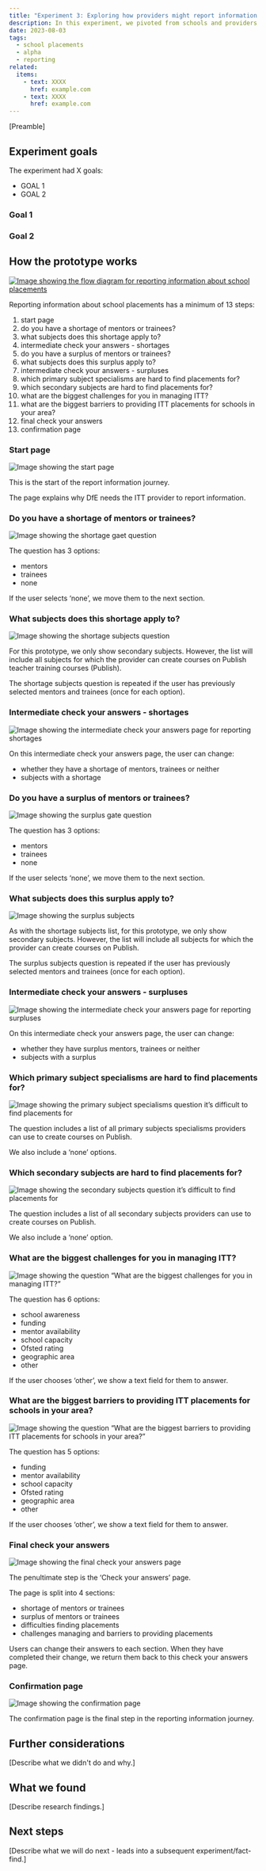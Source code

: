 ```yaml
---
title: "Experiment 3: Exploring how providers might report information about school placements"
description: In this experiment, we pivoted from schools and providers adding and finding school placements to providers reporting their school placement needs to DfE
date: 2023-08-03
tags:
  - school placements
  - alpha
  - reporting
related:
  items:
    - text: XXXX
      href: example.com
    - text: XXXX
      href: example.com
---
```


[Preamble]

## Experiment goals

The experiment had X goals:

- GOAL 1
- GOAL 2

### Goal 1


### Goal 2


## How the prototype works

[![Image showing the flow diagram for reporting information about school placements](experiment-3-report-information-flow.png 'Reporting information about school placements')](/school-placements/experiment-3-exploring-how-providers-might-report-information-about-school-placements/experiment-3-report-information-flow.png)

Reporting information about school placements has a minimum of 13 steps:

1. start page
2. do you have a shortage of mentors or trainees?
3. what subjects does this shortage apply to?
4. intermediate check your answers - shortages
5. do you have a surplus of mentors or trainees?
6. what subjects does this surplus apply to?
7. intermediate check your answers - surpluses
8. which primary subject specialisms are hard to find placements for?
9. which secondary subjects are hard to find placements for?
10. what are the biggest challenges for you in managing ITT?
11. what are the biggest barriers to providing ITT placements for schools in your area?
12. final check your answers
13. confirmation page

### Start page

![Image showing the start page](experiment-3-report-information--start.png 'Start page')

This is the start of the report information journey.

The page explains why DfE needs the ITT provider to report information.

### Do you have a shortage of mentors or trainees?

![Image showing the shortage gaet question](experiment-3-report-information--shortage-question.png 'Question page: Do you have a shortage of mentors or trainees?')

The question has 3 options:

- mentors
- trainees
- none

If the user selects ‘none’, we move them to the next section.

### What subjects does this shortage apply to?

![Image showing the shortage subjects question](experiment-3-report-information--shortage-subjects.png 'Question page: What subjects does this shortage apply to?')

For this prototype, we only show secondary subjects. However, the list will include all subjects for which the provider can create courses on Publish teacher training courses (Publish).

The shortage subjects question is repeated if the user has previously selected mentors and trainees (once for each option).

### Intermediate check your answers - shortages

![Image showing the intermediate check your answers page for reporting shortages](experiment-3-report-information--shortage-check-your-answers.png 'Intermediate check your answers page for reporting shortages')

On this intermediate check your answers page, the user can change:

- whether they have a shortage of mentors, trainees or neither
- subjects with a shortage

### Do you have a surplus of mentors or trainees?

![Image showing the surplus gate question](experiment-3-report-information--surplus-question.png 'Question page: Do you have a surplus of mentors or trainees?')

The question has 3 options:

- mentors
- trainees
- none

If the user selects ‘none’, we move them to the next section.

### What subjects does this surplus apply to?

![Image showing the surplus subjects](experiment-3-report-information--surplus-subjects.png 'Question page: What subjects does this surplus apply to?')

As with the shortage subjects list, for this prototype, we only show secondary subjects. However, the list will include all subjects for which the provider can create courses on Publish.


The surplus subjects question is repeated if the user has previously selected mentors and trainees (once for each option).

### Intermediate check your answers - surpluses

![Image showing the intermediate check your answers page for reporting surpluses](experiment-3-report-information--surplus-check-your-answers.png 'Intermediate check your answers page for reporting surpluses')

On this intermediate check your answers page, the user can change:

- whether they have surplus mentors, trainees or neither
- subjects with a surplus

### Which primary subject specialisms are hard to find placements for?

![Image showing the primary subject specialisms question it’s difficult to find placements for](experiment-3-report-information--difficulties-subjects-primary.png 'Question page: Which primary subject specialisms are hard to find placements for?')

The question includes a list of all primary subjects specialisms providers can use to create courses on Publish.

We also include a ‘none’ options.
### Which secondary subjects are hard to find placements for?

![Image showing the secondary subjects question it’s difficult to find placements for](experiment-3-report-information--difficulties-subjects-secondary.png 'Question page: Which secondary subjects are hard to find placements for?')

The question includes a list of all secondary subjects providers can use to create courses on Publish.

We also include a ‘none’ option.
### What are the biggest challenges for you in managing ITT?

![Image showing the question “What are the biggest challenges for you in managing ITT?”](experiment-3-report-information--challenges.png 'Question page: What are the biggest challenges for you in managing ITT?')

The question has 6 options:

- school awareness
- funding
- mentor availability
- school capacity
- Ofsted rating
- geographic area
- other

If the user chooses ‘other’, we show a text field for them to answer.

### What are the biggest barriers to providing ITT placements for schools in your area?

![Image showing the question “What are the biggest barriers to providing ITT placements for schools in your area?”](experiment-3-report-information--barriers.png 'Question page: What are the biggest barriers to providing ITT placements for schools in your area?')

The question has 5 options:

- funding
- mentor availability
- school capacity
- Ofsted rating
- geographic area
- other

If the user chooses ‘other’, we show a text field for them to answer.

### Final check your answers

![Image showing the final check your answers page](experiment-3-report-information--check-your-answers.png 'Final check your answers page')

The penultimate step is the ‘Check your answers’ page.

The page is split into 4 sections:

- shortage of mentors or trainees
- surplus of mentors or trainees
- difficulties finding placements
- challenges managing and barriers to providing placements

Users can change their answers to each section. When they have completed their change, we return them back to this check your answers page.

### Confirmation page

![Image showing the confirmation page](experiment-3-report-information--confirmation.png 'Confirmation page')

The confirmation page is the final step in the reporting information journey.

## Further considerations

[Describe what we didn't do and why.]

## What we found

[Describe research findings.]

## Next steps

[Describe what we will do next - leads into a subsequent experiment/fact-find.]
